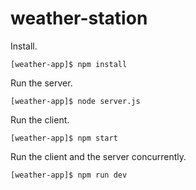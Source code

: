 
# weather-station

Install.

```
[weather-app]$ npm install
```

Run the server.
```
[weather-app]$ node server.js
```

Run the client.
```
[weather-app]$ npm start
```

Run the client and the server concurrently.
```
[weather-app]$ npm run dev
```
